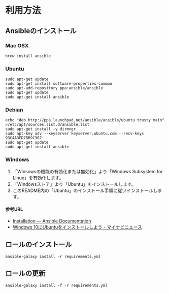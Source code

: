# 利用方法

## Ansibleのインストール

### Mac OSX

```shell
brew install ansible
```

### Ubuntu

```shell
sudo apt-get update
sudo apt-get install software-properties-common
sudo apt-add-repository ppa:ansible/ansible
sudo apt-get update
sudo apt-get install ansible
```

### Debian

```shell
echo "deb http://ppa.launchpad.net/ansible/ansible/ubuntu trusty main" >/etc/apt/sources.list.d/ansible.list
sudo apt-get install -y dirmngr
sudo apt-key adv --keyserver keyserver.ubuntu.com --recv-keys 93C4A3FD7BB9C367
sudo apt-get update
sudo apt-get install ansible
```

### Windows

1. 「Winsowsの機能の有効化または無効化」より「Windows Subsystem for Linux」を有効化します。
2. 「Windowsストア」より「Ubuntu」をインストールします。
3. このREADME内の「Ubuntu」のインストール手順に従いインストールします。

#### 参考URL

* [Installation — Ansible Documentation](http://docs.ansible.com/ansible/latest/intro_installation.html)
* [Windows 10にUbuntuをインストールしよう - マイナビニュース](https://news.mynavi.jp/article/liunx_win-2/)

## ロールのインストール

```shell
ansible-galaxy install -r requirements.yml
```

## ロールの更新

```shell
ansible-galaxy install -f -r requirements.yml
```
